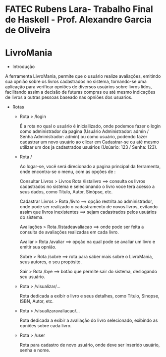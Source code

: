 # FATEC Rubens Lara- Trabalho Final de Haskell - Prof. Alexandre Garcia de Oliveira
# LivroMania 

* Introdução

 A ferramenta LivroMania, permite que o usuário realize avaliações, emitindo sua opnião sobre os livros cadastrados no sistema, tornando-se uma aplicação para verificar opniões de diversos usuários sobre livros lidos, facilitando assim a decisão de futuras compras ou até mesmo indicações de livros a outras pessoas baseado nas opniões dos usuarios.

* Rotas
 
  * Rota > /login
 
    É a rota no qual o usuário é iniciallizado, onde podemos fazer o login como administrador da pagina (Usuário Administrador: admin /     Senha Administrador: admin) ou como usuário, podendo fazer cadastrar um novo usuário ao clicar em Cadastrar-se ou até mesmo            utilizar um dos ja cadastrados usuários (Usúario: 123 / Senha: 123).
    

  * Rota /

    Ao logar-se, você será direcionado a pagina principal da ferramenta, onde encontra-se o menu, com as opções de : 
   
    Consultar Livros > Livros Rota /listalivro ==> consulta os livros cadastrados no sistema e selecionando o livro voce terá acesso a      seus dados, como Título, Autor, Sinópse, etc.
    
    Cadastrar Livros > Rota /livro ==> opção restrita ao administrador, onde pode ser realizado o cadastramento de novos livros,             evitando assim que livros inexistentes ==> sejam cadastrados pelos usuários do sistema.
    
    Avaliações > Rota /listadeavaliacao ==> onde pode ser feita a consulta de avaliações realizadas em cada livro.
    
    Avaliar > Rota /avaliar ==> opção na qual pode se avaliar um livro e emitir sua opnião.
    
    Sobre > Rota /sobre ==> rota para saber mais sobre o LivroMania, seus autores, o seu propósito.
    
    Sair > Rota /bye ==> botão que permite sair do sistema, deslogando seu usuário.

  * Rota >  /visualizar/...

    Rota dedicada a exibir o livro e seus detalhes, como Título, Sinopse, ISBN, Autor, etc.
   
  * Rota >  /visualizaravaliacao/...
   
    Rota dedicada a exibir a avaliação do livro selecionado, exibindo as opniões sobre cada livro.

  * Rota > /user
 
    Rota para cadastro de novo usuário, onde deve ser inserido usuário, senha e nome.




    
    


